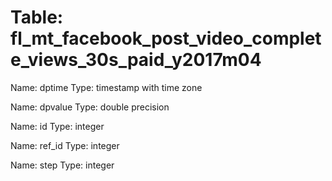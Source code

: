 Table: fl_mt_facebook_post_video_complete_views_30s_paid_y2017m04
=================================================================

Name: dptime
Type: timestamp with time zone

Name: dpvalue
Type: double precision

Name: id
Type: integer

Name: ref_id
Type: integer

Name: step
Type: integer

